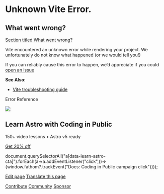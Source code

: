 Unknown Vite Error.
===================

What went wrong?
----------------

[Section titled What went wrong?](#what-went-wrong)

Vite encountered an unknown error while rendering your project. We unfortunately do not know what happened (or we would tell you!)

If you can reliably cause this error to happen, we’d appreciate if you could [open an issue](https://astro.build/issues/)

**See Also:**

*   [Vite troubleshooting guide](https://vite.dev/guide/troubleshooting.html)

Error Reference

![](/_astro/CodingInPublic.DpaYu7Qd_5sx41.webp)

Learn Astro with **Coding in Public**
-------------------------------------

150+ video lessons • Astro v5 ready

[Get 20% off](https://learnastro.dev?code=ASTRO_PROMO)

document.querySelectorAll("a\[data-learn-astro-cta\]").forEach(a=>a.addEventListener("click",()=>{window.fathom?.trackEvent("Docs: Coding in Public campaign click")}));

[Edit page](https://github.com/withastro/astro/blob/main/packages/astro/src/core/errors/errors-data.ts) [Translate this page](https://contribute.docs.astro.build/guides/i18n/)

[Contribute](/en/contribute/) [Community](https://astro.build/chat) [Sponsor](https://opencollective.com/astrodotbuild)